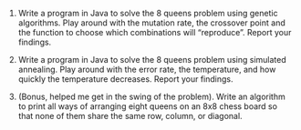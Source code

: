 1. Write a program in Java to solve the 8 queens problem using genetic
algorithms.  Play around with the mutation rate, the crossover point and the
function to choose which combinations will “reproduce”.  Report your findings.

2.  Write a program in Java to solve the 8 queens problem using simulated
annealing.  Play around with the error rate, the temperature, and how quickly
the temperature decreases.  Report your findings.

3. (Bonus, helped me get in the swing of the problem). Write an algorithm to
print all ways of arranging eight queens on an 8x8 chess board so that none of
them share the same row, column, or diagonal. 
